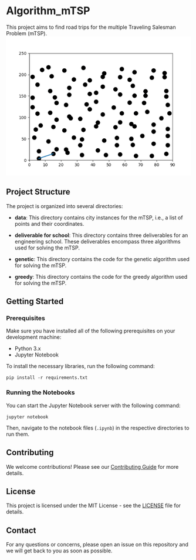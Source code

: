 # Algorithm_mTSP

This project aims to find road trips for the multiple Traveling Salesman Problem (mTSP).
<img class="img" src="glouton.gif">
## Project Structure

The project is organized into several directories:

- **data**: This directory contains city instances for the mTSP, i.e., a list of points and their coordinates.

- **deliverable for school**: This directory contains three deliverables for an engineering school. These deliverables encompass three algorithms used for solving the mTSP.

- **genetic**: This directory contains the code for the genetic algorithm used for solving the mTSP.

- **greedy**: This directory contains the code for the greedy algorithm used for solving the mTSP.

## Getting Started

### Prerequisites

Make sure you have installed all of the following prerequisites on your development machine:

- Python 3.x
- Jupyter Notebook

To install the necessary libraries, run the following command:

```
pip install -r requirements.txt
```

### Running the Notebooks

You can start the Jupyter Notebook server with the following command:

```
jupyter notebook
```

Then, navigate to the notebook files (`.ipynb`) in the respective directories to run them.

## Contributing

We welcome contributions! Please see our [Contributing Guide](CONTRIBUTING.md) for more details.

## License

This project is licensed under the MIT License - see the [LICENSE](LICENSE.md) file for details.

## Contact

For any questions or concerns, please open an issue on this repository and we will get back to you as soon as possible.
